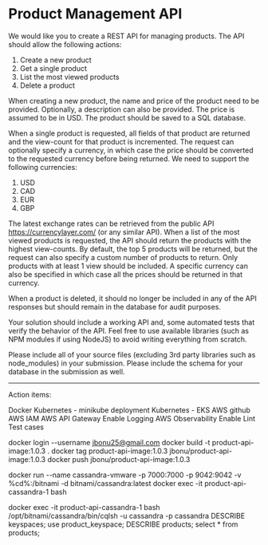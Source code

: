 # Product Management API
We would like you to create a REST API for managing products. The API should allow the following actions:

 1. Create a new product 
 2. Get a single product 
 3. List the most viewed products
 4. Delete a product

When creating a new product, the name and price of the product need to be provided. Optionally, a description can also be provided. The price is assumed to be in USD. The product should be saved to a SQL database.

When a single product is requested, all fields of that product are returned and the view-count for that product is incremented. The request can optionally specify a currency, in which case the price should be converted to the requested currency before being returned. We need to support the following currencies:

 1. USD 
 2. CAD 
 3. EUR 
 4. GBP

The latest exchange rates can be retrieved from the public API https://currencylayer.com/ (or any similar API).
When a list of the most viewed products is requested, the API should return the products with the highest view-counts. By default, the top 5 products will be returned, but the request can also specify a custom number of products to return. Only products with at least 1 view should be included. A specific currency can also be specified in which case all the prices should be returned in that currency.

When a product is deleted, it should no longer be included in any of the API responses but should remain in the database for audit purposes.

Your solution should include a working API and, some automated tests that verify the behavior of the API. Feel free to use available libraries (such as NPM modules if using NodeJS) to avoid writing everything from scratch.

Please include all of your source files (excluding 3rd party libraries such as node_modules) in your submission. Please include the schema for
your database in the submission as well.

-----------------------------------------

Action items:

Docker
Kubernetes - minikube deployment
Kubernetes - EKS
AWS github
AWS IAM
AWS API Gateway 
Enable Logging
AWS Observability
Enable Lint
Test cases

docker login --username jbonu25@gmail.com
docker build -t product-api-image:1.0.3 .
docker tag product-api-image:1.0.3 jbonu/product-api-image:1.0.3
docker push jbonu/product-api-image:1.0.3

docker run --name cassandra-vmware -p 7000:7000 -p 9042:9042 -v %cd%:/bitnami -d bitnami/cassandra:latest
docker exec -it  product-api-cassandra-1 bash

docker exec -it  product-api-cassandra-1 bash
/opt/bitnami/cassandra/bin/cqlsh -u cassandra -p cassandra
DESCRIBE keyspaces;
use product_keyspace;
DESCRIBE products;
select * from products;




